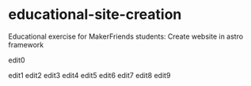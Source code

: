 # educational-site-creation
Educational exercise for MakerFriends students: Create website in astro framework

edit0

edit1
edit2
edit3
edit4
edit5
edit6
edit7
edit8
edit9
